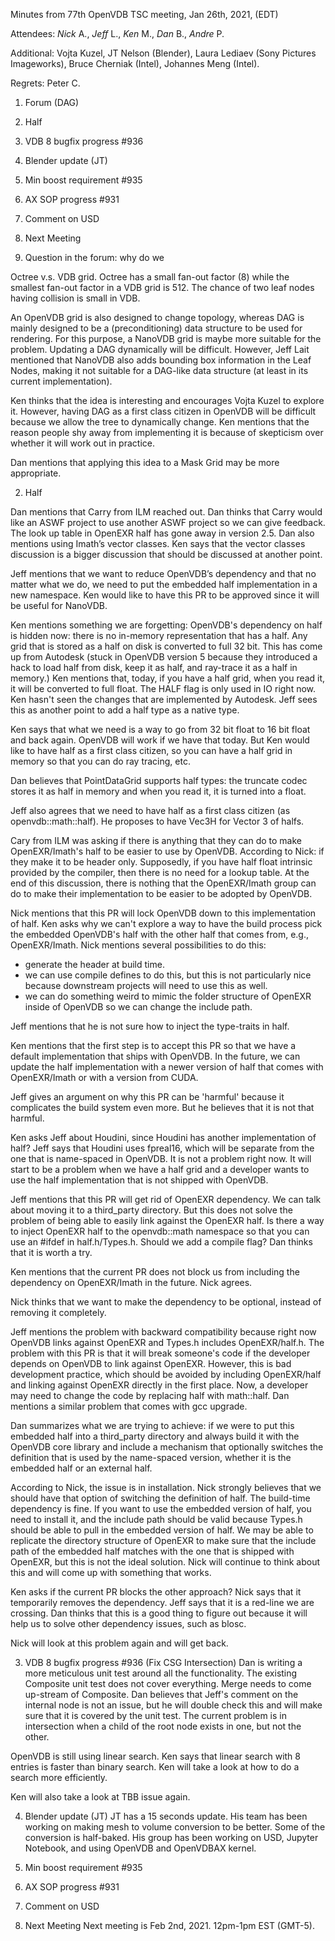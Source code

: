 Minutes from 77th OpenVDB TSC meeting, Jan 26th, 2021, (EDT)

Attendees: *Nick* A., *Jeff* L., *Ken* M., *Dan* B., *Andre* P.

Additional: Vojta Kuzel, JT Nelson (Blender), Laura Lediaev (Sony Pictures Imageworks), Bruce Cherniak (Intel), Johannes Meng (Intel). 

Regrets: Peter C.

1) Forum (DAG)
2) Half
3) VDB 8 bugfix progress #936
4) Blender update (JT)
5) Min boost requirement  #935
6) AX SOP progress #931
7) Comment on USD
8) Next Meeting

1) Question in the forum: why do we 

Octree v.s. VDB grid. Octree has a small fan-out factor (8) while the smallest fan-out factor in a VDB grid is 512. The chance of two leaf nodes having collision is small in VDB. 

An OpenVDB grid is also designed to change topology, whereas DAG is mainly designed to be a (preconditioning) data structure to be used for rendering. For this purpose, a NanoVDB grid is maybe more suitable for the problem. Updating a DAG dynamically will be difficult. However, Jeff Lait mentioned that NanoVDB also adds bounding box information in the Leaf Nodes, making it not suitable for a DAG-like data structure (at least in its current implementation). 

Ken thinks that the idea is interesting and encourages Vojta Kuzel to explore it. However, having DAG as a first class citizen in OpenVDB will be difficult because we allow the tree to dynamically change. Ken mentions that the reason people shy away from implementing it is because of skepticism over whether it will work out in practice. 

Dan mentions that applying this idea to a Mask Grid may be more appropriate. 

2) Half

Dan mentions that Carry from ILM reached out. Dan thinks that Carry would like an ASWF project to use another ASWF project so we can give feedback. The look up table in OpenEXR half has gone away in version 2.5. Dan also mentions using Imath’s vector classes. Ken says that the vector classes discussion is a bigger discussion that should be discussed at another point. 

Jeff mentions that we want to reduce OpenVDB’s dependency and that no matter what we do, we need to put the embedded half implementation in a new namespace. Ken would like to have this PR to be approved since it will be useful for NanoVDB. 

Ken mentions something we are forgetting: OpenVDB's dependency on half is hidden now: there is no in-memory representation that has a half. Any grid that is stored as a half on disk is converted to full 32 bit. This has come up from Autodesk (stuck in OpenVDB version 5 because they introduced a hack to load half from disk, keep it as half, and ray-trace it as a half in memory.) Ken mentions that, today, if you have a half grid, when you read it, it will be converted to full float. The HALF flag is only used in IO right now. Ken hasn't seen the changes that are implemented by Autodesk. Jeff sees this as another point to add a half type as a native type. 

Ken says that what we need is a way to go from 32 bit float to 16 bit float and back again. OpenVDB will work if we have that today. But Ken would like to have half as a first class citizen, so you can have a half grid in memory so that you can do ray tracing, etc. 

Dan believes that PointDataGrid supports half types: the truncate codec stores it as half in memory and when you read it, it is turned into a float. 

Jeff also agrees that we need to have half as a first class citizen (as openvdb::math::half). He proposes to have Vec3H for Vector 3 of halfs. 

Cary from ILM was asking if there is anything that they can do to make OpenEXR/Imath's half to be easier to use by OpenVDB. According to Nick: if they make it to be header only. Supposedly, if you have half float intrinsic provided by the compiler, then there is no need for a lookup table. At the end of this discussion, there is nothing that the OpenEXR/Imath group can do to make their implementation to be easier to be adopted by OpenVDB. 

Nick mentions that this PR will lock OpenVDB down to this implementation of half. 
Ken asks why we can't explore a way to have the build process pick the embedded OpenVDB's half with the other half that comes from, e.g., OpenEXR/Imath.
Nick mentions several possibilities to do this:
- generate the header at build time. 
- we can use compile defines to do this, but this is not particularly nice because downstream projects will need to use this as well. 
- we can do something weird to mimic the folder structure of OpenEXR inside of OpenVDB so we can change the include path. 

Jeff mentions that he is not sure how to inject the type-traits in half.

Ken mentions that the first step is to accept this PR so that we have a default implementation that ships with OpenVDB. In the future, we can update the half implementation with a newer version of half that comes with OpenEXR/Imath or with a version from CUDA. 

Jeff gives an argument on why this PR can be 'harmful' because it complicates the build system even more. But he believes that it is not that harmful. 

Ken asks Jeff about Houdini, since Houdini has another implementation of half? Jeff says that Houdini uses fpreal16, which will be separate from the one that is name-spaced in OpenVDB. It is not a problem right now. It will start to be a problem when we have a half grid and a developer wants to use the half implementation that is not shipped with OpenVDB. 

Jeff mentions that this PR will get rid of OpenEXR dependency. We can talk about moving it to a third_party directory. But this does not solve the problem of being able to easily link against the OpenEXR half. Is there a way to inject OpenEXR half to the openvdb::math namespace so that you can use an #ifdef in half.h/Types.h. Should we add a compile flag? Dan thinks that it is worth a try. 

Ken mentions that the current PR does not block us from including the dependency on OpenEXR/Imath in the future. Nick agrees. 

Nick thinks that we want to make the dependency to be optional, instead of removing it completely. 

Jeff mentions the problem with backward compatibility because right now OpenVDB links against OpenEXR and Types.h includes OpenEXR/half.h. The problem with this PR is that it will break someone's code if the developer depends on OpenVDB to link against OpenEXR. However, this is bad development practice, which should be avoided by including OpenEXR/half and linking against OpenEXR directly in the first place. Now, a developer may need to change the code by replacing half with math::half. Dan mentions a similar problem that comes with gcc upgrade. 

Dan summarizes what we are trying to achieve: if we were to put this embedded half into a third_party directory and always build it with the OpenVDB core library and include a mechanism that optionally switches the definition that is used by the name-spaced version, whether it is the embedded half or an external half. 

According to Nick, the issue is in installation. Nick strongly believes that we should have that option of switching the definition of half. The build-time dependency is fine. If  you want to use the embedded version of half, you need to install it, and the include path should be valid because Types.h should be able to pull in the embedded version of half. We may be able to replicate the directory structure of OpenEXR to make sure that the include path of the embedded half matches with the one that is shipped with OpenEXR, but this is not the ideal solution. Nick will continue to think about this and will come up with something that works. 

Ken asks if the current PR blocks the other approach? Nick says that it temporarily removes the dependency. Jeff says that it is a red-line we are crossing. Dan thinks that this is a good thing to figure out because it will help us to solve other dependency issues, such as blosc. 

Nick will look at this problem again and will get back. 

3) VDB 8 bugfix progress #936 (Fix CSG Intersection)
Dan is writing a more meticulous unit test around all the functionality. The existing Composite unit test does not cover everything. Merge needs to come up-stream of Composite. Dan believes that Jeff's comment on the internal node is not an issue, but he will double check this and will make sure that it is covered by the unit test. The current problem is in intersection when a child of the root node exists in one, but not the other. 

OpenVDB is still using linear search. Ken says that linear search with 8 entries is faster than binary search. Ken will take a look at how to do a search more efficiently. 

Ken will also take a look at TBB issue again. 

4) Blender update (JT)
JT has a 15 seconds update. His team has been working on making mesh to volume conversion to be better. Some of the conversion is half-baked. His group has been working on USD, Jupyter Notebook, and using OpenVDB and OpenVDBAX kernel.  

5) Min boost requirement  #935

6) AX SOP progress #931

7) Comment on USD

8) Next Meeting
Next meeting is Feb 2nd, 2021. 12pm-1pm EST (GMT-5).


